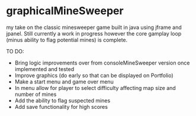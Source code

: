 # graphicalMineSweeper
my take on the classic minesweeper game built in java using jframe and jpanel. Still currently a work in progress however the core gamplay loop (minus ability to flag potential mines) is complete.
  
  TO DO:
  - Bring logic improvements over from consoleMineSweeper version once implemented and tested 
  - Improve graphics (do early so that can be displayed on Portfolio)
  - Make a start menu and game over menu
  - In menu allow for player to select difficulty affecting map size and number of mines
  - Add the ability to flag suspected mines
  - Add save functionality for high scores
